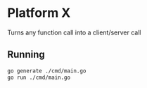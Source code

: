 # Platform X

Turns any function call into a client/server call

## Running

```bash
go generate ./cmd/main.go
go run ./cmd/main.go
```

```

```
